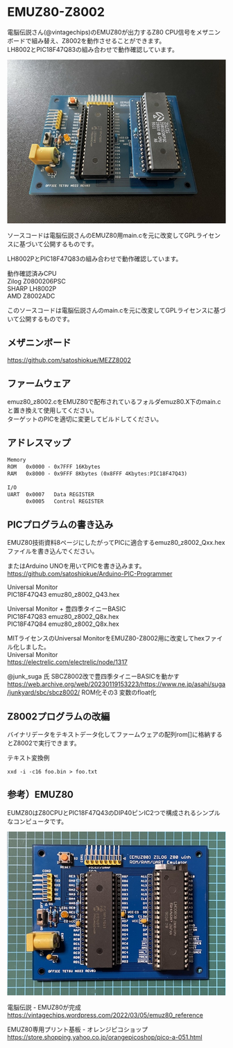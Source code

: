 # EMUZ80-Z8002
電脳伝説さん(@vintagechips)のEMUZ80が出力するZ80 CPU信号をメザニンボードで組み替え、Z8002を動作させることができます。  
LH8002とPIC18F47Q83の組み合わせで動作確認しています。

![MEZ80LED](https://github.com/satoshiokue/EMUZ80-Z8002/blob/main/MEZZ8002.jpeg)
 
ソースコードは電脳伝説さんのEMUZ80用main.cを元に改変してGPLライセンスに基づいて公開するものです。

LH8002PとPIC18F47Q83の組み合わせで動作確認しています。  

動作確認済みCPU  
Zilog Z0800206PSC  
SHARP LH8002P  
AMD Z8002ADC  

このソースコードは電脳伝説さんのmain.cを元に改変してGPLライセンスに基づいて公開するものです。

## メザニンボード
https://github.com/satoshiokue/MEZZ8002  

## ファームウェア
emuz80_z8002.cをEMUZ80で配布されているフォルダemuz80.X下のmain.cと置き換えて使用してください。  
ターゲットのPICを適切に変更してビルドしてください。  


## アドレスマップ
```
Memory
ROM   0x0000 - 0x7FFF 16Kbytes
RAM   0x8000 - 0x9FFF 8Kbytes (0x8FFF 4Kbytes:PIC18F47Q43)

I/O
UART  0x0007   Data REGISTER
      0x0005   Control REGISTER
```

## PICプログラムの書き込み
EMUZ80技術資料8ページにしたがってPICに適合するemuz80_z8002_Qxx.hexファイルを書き込んでください。  

またはArduino UNOを用いてPICを書き込みます。  
https://github.com/satoshiokue/Arduino-PIC-Programmer

Universal Monitor  
PIC18F47Q43 emuz80_z8002_Q43.hex  

Universal Monitor + 豊四季タイニーBASIC  
PIC18F47Q83 emuz80_z8002_Q8x.hex  
PIC18F47Q84 emuz80_z8002_Q8x.hex  

MITライセンスのUniversal MonitorをEMUZ80-Z8002用に改変してhexファイル化しました。  
Universal Monitor  
https://electrelic.com/electrelic/node/1317

@junk_suga 氏
SBCZ8002改で豊四季タイニーBASICを動かす  
https://web.archive.org/web/20230119153223/https://www.ne.jp/asahi/suga/junkyard/sbc/sbcz8002/
ROM化その3 変数のfloat化

## Z8002プログラムの改編
バイナリデータをテキストデータ化してファームウェアの配列rom[]に格納するとZ8002で実行できます。

テキスト変換例
```
xxd -i -c16 foo.bin > foo.txt
```

## 参考）EMUZ80
EUMZ80はZ80CPUとPIC18F47Q43のDIP40ピンIC2つで構成されるシンプルなコンピュータです。

![EMUZ80](https://github.com/satoshiokue/EMUZ80-6502/blob/main/imgs/IMG_Z80.jpeg)

電脳伝説 - EMUZ80が完成  
https://vintagechips.wordpress.com/2022/03/05/emuz80_reference  

EMUZ80専用プリント基板 - オレンジピコショップ  
https://store.shopping.yahoo.co.jp/orangepicoshop/pico-a-051.html
